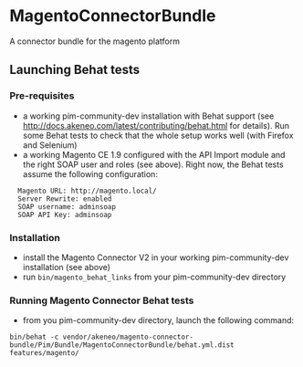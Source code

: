 # MagentoConnectorBundle

A connector bundle for the magento platform

## Launching Behat tests
### Pre-requisites
 - a working pim-community-dev installation with Behat support (see http://docs.akeneo.com/latest/contributing/behat.html for details). Run some Behat tests to check that the whole setup works well (with Firefox and Selenium)
 - a working Magento CE 1.9 configured with the API Import module and the right SOAP user and roles (see above). Right now, the Behat tests assume the following configuration:

```
  Magento URL: http://magento.local/
  Server Rewrite: enabled
  SOAP username: adminsoap
  SOAP API Key: adminsoap
```

### Installation
 - install the Magento Connector V2 in your working pim-community-dev installation (see above)
 - run `bin/magento_behat_links` from your pim-community-dev directory

### Running Magento Connector Behat tests
 - from you pim-community-dev directory, launch the following command:

```
bin/behat -c vendor/akeneo/magento-connector-bundle/Pim/Bundle/MagentoConnectorBundle/behat.yml.dist features/magento/
```

